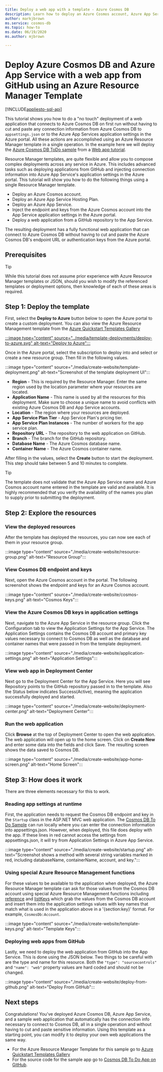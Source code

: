 ```yaml
---
title: Deploy a web app with a template - Azure Cosmos DB
description: Learn how to deploy an Azure Cosmos account, Azure App Service Web Apps, and a sample web application using an Azure Resource Manager template.
author: markjbrown
ms.service: cosmos-db
ms.topic: how-to
ms.date: 06/19/2020
ms.author: mjbrown

---
```

# Deploy Azure Cosmos DB and Azure App Service with a web app from GitHub using an Azure Resource Manager Template
[!INCLUDE[appliesto-sql-api](includes/appliesto-sql-api.md)]

This tutorial shows you how to do a "no touch" deployment of a web application that connects to Azure Cosmos DB on first run without having to cut and paste any connection information from Azure Cosmos DB to `appsettings.json` or to the Azure App Services application settings in the Azure portal. All these actions are accomplished using an Azure Resource Manager template in a single operation. In the example here we will deploy the [Azure Cosmos DB ToDo sample](https://github.com/Azure-Samples/cosmos-dotnet-core-todo-app) from a [Web app tutorial](sql-api-dotnet-application.md).

Resource Manager templates, are quite flexible and allow you to compose complex deployments across any service in Azure. This includes advanced tasks such as deploying applications from GitHub and injecting connection information into Azure App Service's application settings in the Azure portal. This tutorial will show you how to do the following things using a single Resource Manager template.

* Deploy an Azure Cosmos account.
* Deploy an Azure App Service Hosting Plan.
* Deploy an Azure App Service.
* Inject the endpoint and keys from the Azure Cosmos account into the App Service application settings in the Azure portal.
* Deploy a web application from a GitHub repository to the App Service.

The resulting deployment has a fully functional web application that can connect to Azure Cosmos DB without having to cut and paste the Azure Cosmos DB's endpoint URL or authentication keys from the Azure portal.

## Prerequisites

> [!TIP]
> While this tutorial does not assume prior experience with Azure Resource Manager templates or JSON, should you wish to modify the referenced templates or deployment options, then knowledge of each of these areas is required.

## Step 1: Deploy the template

First, select the **Deploy to Azure** button below to open the Azure portal to create a custom deployment. You can also view the Azure Resource Management template from the [Azure Quickstart Templates Gallery](https://github.com/Azure/azure-quickstart-templates/tree/master/101-cosmosdb-webapp)

[:::image type="content" source="../media/template-deployments/deploy-to-azure.svg" alt-text="Deploy to Azure":::](https://portal.azure.com/#create/Microsoft.Template/uri/https%3A%2F%2Fraw.githubusercontent.com%2FAzure%2Fazure-quickstart-templates%2Fmaster%2F101-cosmosdb-webapp%2Fazuredeploy.json)

Once in the Azure portal, select the subscription to deploy into and select or create a new resource group. Then fill in the following values.

:::image type="content" source="./media/create-website/template-deployment.png" alt-text="Screenshot of the template deployment UI":::

* **Region** - This is required by the Resource Manager. Enter the same region used by the location parameter where your resources are located.
* **Application Name** - This name is used by all the resources for this deployment. Make sure to choose a unique name to avoid conflicts with existing Azure Cosmos DB and App Service accounts.
* **Location** - The region where your resources are deployed.
* **App Service Plan Tier** - App Service Plan's pricing tier.
* **App Service Plan Instances** - The number of workers for the app service plan.
* **Repository URL** - The repository to the web application on GitHub.
* **Branch** - The branch for the GitHub repository.
* **Database Name** - The Azure Cosmos database name.
* **Container Name** - The Azure Cosmos container name.

After filling in the values, select the **Create** button to start the deployment. This step should take between 5 and 10 minutes to complete.

> [!TIP]
> The template does not validate that the Azure App Service name and Azure Cosmos account name entered in the template are valid and available. It is highly recommended that you verify the availability of the names you plan to supply prior to submitting the deployment.


## Step 2: Explore the resources

### View the deployed resources

After the template has deployed the resources, you can now see each of them in your resource group.

:::image type="content" source="./media/create-website/resource-group.png" alt-text="Resource Group":::

### View Cosmos DB endpoint and keys

Next, open the Azure Cosmos account in the portal. The following screenshot shows the endpoint and keys for an Azure Cosmos account.

:::image type="content" source="./media/create-website/cosmos-keys.png" alt-text="Cosmos Keys":::

### View the Azure Cosmos DB keys in application settings

Next, navigate to the Azure App Service in the resource group. Click the Configuration tab to view the Application Settings for the App Service. The Application Settings contains the Cosmos DB account and primary key values necessary to connect to Cosmos DB as well as the database and container names that were passed in from the template deployment.

:::image type="content" source="./media/create-website/application-settings.png" alt-text="Application Settings":::

### View web app in Deployment Center

Next go to the Deployment Center for the App Service. Here you will see Repository points to the GitHub repository passed in to the template. Also the Status below indicates Success(Active), meaning the application successfully deployed and started.

:::image type="content" source="./media/create-website/deployment-center.png" alt-text="Deployment Center":::

### Run the web application

Click **Browse** at the top of Deployment Center to open the web application. The web application will open up to the home screen. Click on **Create New** and enter some data into the fields and click Save. The resulting screen shows the data saved to Cosmos DB.

:::image type="content" source="./media/create-website/app-home-screen.png" alt-text="Home Screen":::

## Step 3: How does it work

There are three elements necessary for this to work.

### Reading app settings at runtime

First, the application needs to request the Cosmos DB endpoint and key in the `Startup` class in the ASP.NET MVC web application. The [Cosmos DB To Do Sample](https://github.com/Azure-Samples/cosmos-dotnet-core-todo-app) can run locally where you can enter the connection information into appsettings.json. However, when deployed, this file does deploy with the app. If these lines in red cannot access the settings from appsettings.json, it will try from Application Settings in Azure App Service.

:::image type="content" source="./media/create-website/startup.png" alt-text="Screenshot shows a method with several string variables marked in red, including databaseName, containerName, account, and key.":::

### Using special Azure Resource Management functions

For these values to be available to the application when deployed, the Azure Resource Manager template can ask for those values from the Cosmos DB account using special Azure Resource Management functions including [reference](../azure-resource-manager/templates/template-functions-resource.md#reference) and [listKeys](../azure-resource-manager/templates/template-functions-resource.md#listkeys) which grab the values from the Cosmos DB account and insert them into the application settings values with key names that match what is used in the application above in a '{section:key}' format. For example, `CosmosDb:Account`.

:::image type="content" source="./media/create-website/template-keys.png" alt-text="Template Keys":::

### Deploying web apps from GitHub

Lastly, we need to deploy the web application from GitHub into the App Service. This is done using the JSON below. Two things to be careful with are the type and name for this resource. Both the `"type": "sourcecontrols"` and `"name": "web"` property values are hard coded and should not be changed.

:::image type="content" source="./media/create-website/deploy-from-github.png" alt-text="Deploy From GitHub":::

## Next steps

Congratulations! You've deployed Azure Cosmos DB, Azure App Service, and a sample web application that automatically has the connection info necessary to connect to Cosmos DB, all in a single operation and without having to cut and paste sensitive information. Using this template as a starting point, you can modify it to deploy your own web applications the same way.

* For the Azure Resource Manager Template for this sample go to [Azure Quickstart Templates Gallery](https://github.com/Azure/azure-quickstart-templates/tree/master/101-cosmosdb-webapp)
* For the source code for the sample app go to [Cosmos DB To Do App on GitHub](https://github.com/Azure-Samples/cosmos-dotnet-core-todo-app).
